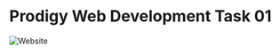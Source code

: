 # Prodigy Web Development Task 01
![Website](https://drive.google.com/file/d/1opfQS2G_zC4rwoExWwByPmudvzi21EhH/view?usp=drive_link)
